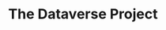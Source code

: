 ---
blog: https://dataverse.org/blog
codehost: https://github.com/https://github.com/IQSS/dataverse
logohandle: dataverse
sort: dataverse
title: The Dataverse Project
twitter: https://x.com/dataverseorg
website: https://dataverse.org/
---